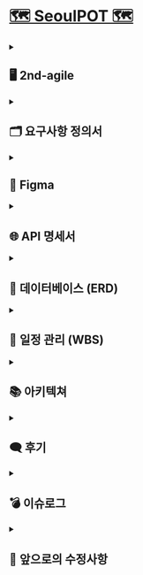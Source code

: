 # [🗺️ SeoulPOT 🗺️](http://43.202.163.51/)

<details>
  <summary><h2>🖥️ 2nd-agile</h2></summary>
  <p><strong>개발 기간</strong> | 2024-08-28 ~ 2024-09-27 (총 30일)</p>
  <p><strong>개발 목표</strong> | 웹 UI 개선 및 세부 기능(DA/AI) 구현</p>
  <p><strong>UI</strong> |</p>
  <img src="https://github.com/user-attachments/assets/d428f4f9-45a7-4846-b61b-8212f678dfad"  width="500"/>
  <img src="https://github.com/user-attachments/assets/69573f80-7116-4797-bcee-96d04105b48f"  width="500"/>
  <img src="https://github.com/user-attachments/assets/de32eb69-d2cc-4d88-a6a6-06fd64b5b7c7"  width="500"/>
  <img src="https://github.com/user-attachments/assets/38f1f3d1-c448-4243-bb31-04cc3c0458f0"  width="500"/>
</details>

<details>
  <summary><h2>🗂️ 요구사항 정의서</h2></summary>
  <details>
    <summary>프로젝트 관리</summary>
    <br/>
    <img src="https://github.com/user-attachments/assets/b65b1490-6401-498d-abca-9e04eba36e4e"  width="700"/>
  </details>
  <details>
    <summary>프론트엔드</summary>
    <br/>
    <img src="https://github.com/user-attachments/assets/0cdc5848-4fc1-4b54-b837-d68ab8f4fe5d"  width="700"/>
  </details>
  <details>
    <summary>백엔드</summary>
    <br/>
    <img src="https://github.com/user-attachments/assets/650722a1-e289-4a5e-b994-79b1561b7b66"  width="700"/>
  </details>
</details>

<details>
  <summary><h2>🎨 Figma</h2></summary>
  <img src="https://github.com/user-attachments/assets/fb2c4063-be07-425e-aaa3-1555c5d40259"  width="1000"/>
</details>

<details>
  <summary><h2>🌐 API 명세서</h2></summary>
  <img src="https://github.com/user-attachments/assets/e343cb3c-92a6-47d0-b32c-e4a7c96012ca"  width="700"/>
</details>

<details>
  <summary><h2>💾 데이터베이스 (ERD)</h2></summary>
  <img src="https://github.com/user-attachments/assets/225e5512-1f8e-4f03-958f-8c78f2edbc14"  width="700"/>
</details>

<details>
  <summary><h2>📅 일정 관리 (WBS)</h2></summary>
  <img src="https://github.com/user-attachments/assets/47869252-8e11-4d3c-b94a-28ad6ba91b33"  width="1000"/>
</details>
<details>
  <summary><h2>📚 아키텍쳐</h2></summary>
  <img src="https://github.com/user-attachments/assets/5d6c3b37-1fb1-408e-80d2-9fe9567130cb"  width="700"/>

</details>

<details>
  <summary><h2>🗨️ 후기</h2></summary>
  <p class="message">
      <strong>민정 : </strong>
      확실히 1차에 비해 성장한 저히들이 보입니다 🌟 마지막까지 화이팅 ❗
  </p>
  <p class="message">
      <strong>은진 : </strong>
      룰루랄라 2차도 화이팅 :) (이게 toy가 맞나요?)
  </p>
  <p class="message">
      <strong>종식 : </strong>
      1차 때보다 성장했다는 느낌이 들었고 팀원들 모두가 진짜 개발자가 되어가는 듯한 모습에 희열을 느꼈습니다
  </p>
  <p class="message">
      <strong>해린 : </strong>
      분명 1차때 다 할 수 있을 줄 알았는데 2,3차로 넘어가버리는 마술 … ? 🧙🏻
  </p>
  <p class="message">
      <strong>건우 : </strong>
      최고의 팀원분들과 함께라서 프로젝트에 몰입할 수 있었습니다~~ 3차 때도 아자핑~💛
  </p>
  <p class="message">
      <strong>연규 : </strong>
      이번 2차에는 추석 연휴도 있어서 느슨해질 수도 있었는데, 다들 모여 열심히 해서 보람찼습니다. 앞으로 남은 3차까지도 이 기세를 몰아 끝까지 갔으면 좋겠습니다
  </p>
  <p class="message">
      <strong>승민 : </strong>
      중간에 합류해서 어려운 부분이 있을거라 생각했는데 다들 열정이 넘치셔서 금방 팀에 녹아들 수 있었습니다.
  </p>
  <p class="message">
      <strong>영빈 : </strong>
      최고의 팀원분들과 함께라서 프로젝트에 몰입할 수 있었습니다~~ 3차 때도 아자핑~💛
  </p>
</details>

<details>
  <summary><h2>💣 이슈로그</h2></summary>
  <h3>⚠️ 이모지 인코딩 오류 [데이터베이스]</h3>
  <p><strong>문제:</strong> 리뷰 내용 데이터베이스 적재시 인코딩 문제로 인한 오류 발생</p>
  <p><strong>해결:</strong> utf8mb4로 character set을 변경해주어 이모지 적재가 가능하도록 함</p>
  <code>ALTER TABLE review_tb CONVERT TO CHARACTER SET utf8mb4 COLLATE utf8mb4_unicode_ci;</code>
  <br/><br/>
  <h3>⚠️ 팝업 데이터 크롤링 지연 문제 [크롤링]</h3>
  <p><strong>문제:</strong> 팝업 페이지를 크롤링 중 path값의 오류가 없음에도 크롤링이 진행되지 않는 문제 발생</p>
  <p><strong>해결:</strong> WebDriverWait를 바탕으로 리소스별 로딩 대기 시간을 주어 해결함</p>
  <br/>
  <h3>⚠️ 리뷰 크롤링 시 더보기 버튼 오류 [크롤링]</h3>
  <p><strong>문제:</strong> 리뷰 크롤링을 하다 보면 랜덤으로 몇몇 가게는 10개 이상의 리뷰가 있음에도 불구하고 더보기 버튼을 누르지 않아 10개의 리뷰만 긁어옴</p>
  <p><strong>해결:</strong> 원인 파악 중</p>
</details>


<details>
  <summary><h2>🔧 앞으로의 수정사항</h2></summary>
  <div class="section">
        <h3>✔️ 외국인 방문객에 적합한 5개 구 리뷰 크롤링</h3>
        <ul>
            <li>강남구</li>
            <li>중구</li>
            <li>종로구</li>
            <li>마포구</li>
            <li>용산구</li>
        </ul>
    </div>
  <br/>
    <div class="section">
        <h3>✔️ 체크박스 및 각종 프론트 수정</h3>
        <img src="https://github.com/user-attachments/assets/e02bd58e-158e-4453-ba61-5f1ad27ae88e" alt="프론트 수정 이미지" style="width: 400px;">
    </div>
    <div class="section">
        <h3>✔️ 추가 관광지 정보 조사 후 추가 예정</h3>
        <ul>
            <li>현재 관광지에 구별 2-3개 관광지만 존재함</li>
        </ul>
    </div>
<br/>
</details>
